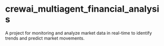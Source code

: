 # crewai_multiagent_financial_analysis
A project for monitoring and analyze market data in real-time to identify trends and predict market movements.
